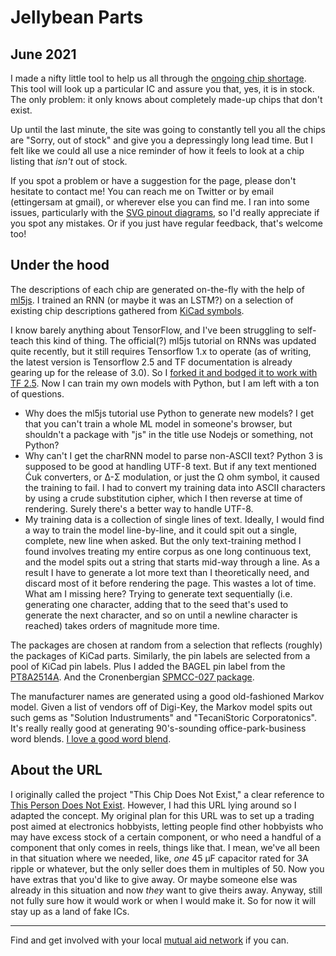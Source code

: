 # Jellybean Parts

## June 2021

I made a nifty little tool to help us all through the [ongoing chip shortage](https://en.wikipedia.org/wiki/2020%E2%80%932021_global_chip_shortage). This tool will look up a particular IC and assure you that, yes, it is in stock. The only problem: it only knows about completely made-up chips that don't exist.

Up until the last minute, the site was going to constantly tell you all the chips are "Sorry, out of stock" and give you a depressingly long lead time. But I felt like we could all use a nice reminder of how it feels to look at a chip listing that *isn't* out of stock.

If you spot a problem or have a suggestion for the page, please don't hesitate to contact me! You can reach me on Twitter or by email (ettingersam at gmail), or wherever else you can find me. I ran into some issues, particularly with the [SVG pinout diagrams](https://bugzilla.mozilla.org/show_bug.cgi?id=1716435), so I'd really appreciate if you spot any mistakes. Or if you just have regular feedback, that's welcome too!

## Under the hood

The descriptions of each chip are generated on-the-fly with the help of [ml5js](https://ml5js.org/). I trained an RNN (or maybe it was an LSTM?) on a selection of existing chip descriptions gathered from [KiCad symbols](https://gitlab.com/kicad/libraries/kicad-symbols).

I know barely anything about TensorFlow, and I've been struggling to self-teach this kind of thing. The official(?) ml5js tutorial on RNNs was updated quite recently, but it still requires Tensorflow 1.x to operate (as of writing, the latest version is Tensorflow 2.5 and TF documentation is already gearing up for the release of 3.0). So I [forked it and bodged it to work with TF 2.5](https://github.com/settinger/training-charRNN-for-TF-2.5). Now I can train my own models with Python, but I am left with a ton of questions.
- Why does the ml5js tutorial use Python to generate new models? I get that you can't train a whole ML model in someone's browser, but shouldn't a package with "js" in the title use Nodejs or something, not Python?
- Why can't I get the charRNN model to parse non-ASCII text? Python 3 is supposed to be good at handling UTF-8 text. But if any text mentioned Ćuk converters, or Δ-Σ modulation, or just the Ω ohm symbol, it caused the training to fail. I had to convert my training data into ASCII characters by using a crude substitution cipher, which I then reverse at time of rendering. Surely there's a better way to handle UTF-8.
- My training data is a collection of single lines of text. Ideally, I would find a way to train the model line-by-line, and it could spit out a single, complete, new line when asked. But the only text-training method I found involves treating my entire corpus as one long continuous text, and the model spits out a string that starts mid-way through a line. As a result I have to generate a lot more text than I theoretically need, and discard most of it before rendering the page. This wastes a lot of time. What am I missing here? Trying to generate text sequentially (i.e. generating one character, adding that to the seed that's used to generate the next character, and so on until a newline character is reached) takes orders of magnitude more time.

The packages are chosen at random from a selection that reflects (roughly) the packages of KiCad parts. Similarly, the pin labels are selected from a pool of KiCad pin labels. Plus I added the BAGEL pin label from the [PT8A2514A](https://www.diodes.com/assets/Datasheets/PT8A2514A.pdf). And the Cronenbergian [SPMCC-027 package](https://www.onsemi.com/pdf/datasheet/fsbb30ch60ct-d.pdf).

The manufacturer names are generated using a good old-fashioned Markov model. Given a list of vendors off of Digi-Key, the Markov model spits out such gems as "Solution Industruments" and "TecaniStoric Corporatonics". It's really really good at generating 90's-sounding office-park-business word blends. [I love a good word blend](https://lignos.org/blends/).

## About the URL

I originally called the project "This Chip Does Not Exist," a clear reference to [This Person Does Not Exist](https://thispersondoesnotexist.com/). However, I had this URL lying around so I adapted the concept. My original plan for this URL was to set up a trading post aimed at electronics hobbyists, letting people find other hobbyists who may have excess stock of a certain component, or who need a handful of a component that only comes in reels, things like that. I mean, we've all been in that situation where we needed, like, *one* 45 μF capacitor rated for 3A ripple or whatever, but the only seller does them in multiples of 50. Now you have extras that you'd like to give away. Or maybe someone else was already in this situation and now *they* want to give theirs away. Anyway, still not fully sure how it would work or when I would make it. So for now it will stay up as a land of fake ICs.

-----

Find and get involved with your local [mutual aid network](https://mutualaid.carrd.co/) if you can.
